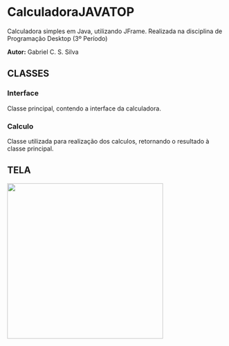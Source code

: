 # CalculadoraJAVATOP

Calculadora simples em Java, utilizando JFrame. Realizada na disciplina de Programação Desktop (3º Período)

**Autor:** Gabriel C. S. Silva

## CLASSES
### Interface
Classe principal, contendo a interface da calculadora.

### Calculo
Classe utilizada para realização dos calculos, retornando o resultado à classe principal.

## TELA

<img src="https://raw.githubusercontent.com/Gabriel-CSS/CalculadoraJAVATOP/master/Calculadora/src/calcula/TelaCalculadora.png" width="360" />
